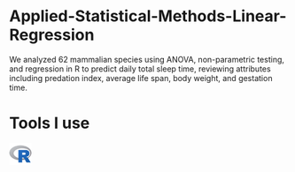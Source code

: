 # Applied-Statistical-Methods-Linear-Regression
We analyzed 62 mammalian species using ANOVA, non-parametric testing, and regression in R to predict daily total sleep time, reviewing attributes including predation index, average life span, body weight, and gestation time. 

# Tools I use
<div>
  <img src="https://github.com/devicons/devicon/blob/master/icons/r/r-original.svg" title="R" alt="R" width="40" height="40"/>&nbsp;
 
</div>


